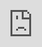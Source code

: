 # Apresentação 1

## 1. Planejamento

<center>

<iframe width="854" height="480" src="https://www.youtube.com/embed/Q5vBAgNIUGc" title="YouTube video player" frameborder="0" allow="accelerometer; autoplay; clipboard-write; encrypted-media; gyroscope; picture-in-picture" allowfullscreen></iframe>

</center>

<iframe loading="lazy" style="position: absolute; width: 100%; height: 100%; top: 0; left: 0; border: none; padding: 0;margin: 0;" src="https://www.canva.com/design/DAEmG_UeqqI/view?embed"> </iframe>

## 2. Histórico de versão

| Versão | Data       | Descrição                       | Autor                |
| ------ | ---------- | ------------------------------- | -------------------- |
| 0.1    | 04/08/2021 | Gravação da apresentação        | Todos os integrantes |
| 0.2    | 23/08/2021 | Adição do vídeo no documento    | Mateus Gomes         |
| 0.3    | 23/08/2021 | Correção do link embed do vídeo | Mateus Gomes         |
| 0.4    | 24/08/2021 | Correções na formatação         | Mateus Gomes         |
| 0.5    | 08/10/2021 | Adição dos Slides               | Paulo Victor         |
